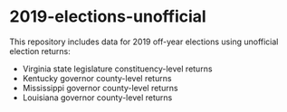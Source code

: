 # 2019-elections-unofficial
This repository includes data for 2019 off-year elections using unofficial election returns:
- Virginia state legislature constituency-level returns
- Kentucky governor county-level returns
- Mississippi governor county-level returns
- Louisiana governor county-level returns